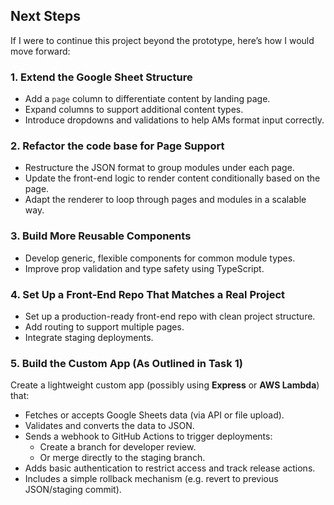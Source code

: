 ## Next Steps

If I were to continue this project beyond the prototype, here’s how I would move forward:

### 1. Extend the Google Sheet Structure

- Add a `page` column to differentiate content by landing page.
- Expand columns to support additional content types.
- Introduce dropdowns and validations to help AMs format input correctly.

### 2. Refactor the code base for Page Support

- Restructure the JSON format to group modules under each page.
- Update the front-end logic to render content conditionally based on the page.
- Adapt the renderer to loop through pages and modules in a scalable way.

### 3. Build More Reusable Components

- Develop generic, flexible components for common module types.
- Improve prop validation and type safety using TypeScript.

### 4. Set Up a Front-End Repo That Matches a Real Project

- Set up a production-ready front-end repo with clean project structure.
- Add routing to support multiple pages.
- Integrate staging deployments.

### 5. Build the Custom App (As Outlined in Task 1)

Create a lightweight custom app (possibly using **Express** or **AWS Lambda**) that:

- Fetches or accepts Google Sheets data (via API or file upload).
- Validates and converts the data to JSON.
- Sends a webhook to GitHub Actions to trigger deployments:
  - Create a branch for developer review.
  - Or merge directly to the staging branch.
- Adds basic authentication to restrict access and track release actions.
- Includes a simple rollback mechanism (e.g. revert to previous JSON/staging commit).
